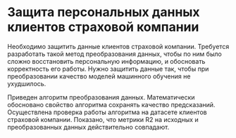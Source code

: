 # Защита персональных данных клиентов страховой компании

Необходимо защитить данные клиентов страховой компании. Требуется разработать такой метод преобразования данных, чтобы по ним было сложно восстановить персональную информацию, и обосновать корректность его работы.
Нужно защитить данные так, чтобы при преобразовании качество моделей машинного обучения не ухудшилось. 

Приведен алгоритм преобразования данных. Математически обосновано свойство алгоритма сохранять качество предсказаний. Осуществлена проверка работы алгоритма на датасете клиентов страховой компании. Показано, что метрики R2 на исходных и преобразованных данных действительно совпадают.
